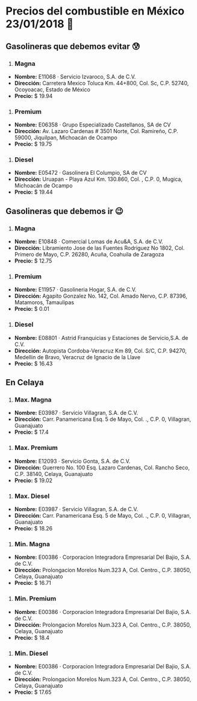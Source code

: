 # Precios del combustible en México 23/01/2018 :car:

## Gasolineras que debemos evitar :cold_sweat:
1. ### Magna
  * **Nombre:** E11068 · Servicio Izvaroco, S.A. de C.V.
  * **Dirección:** Carretera Mexico  Toluca Km. 44+800, Col. Sc, C.P. 52740, Ocoyoacac, Estado de México
  * **Precio:** $ 19.94

1. ### Premium
  * **Nombre:** E06358 · Grupo Especializado Castellanos, SA de CV
  * **Dirección:** Av. Lazaro Cardenas # 3501 Norte, Col. Ramireño, C.P. 59000, Jiquilpan, Michoacán de Ocampo
  * **Precio:** $ 19.75

1. ### Diesel
  * **Nombre:** E05472 · Gasolinera El Columpio, SA de CV
  * **Dirección:** Uruapan - Playa Azul Km. 130.860, Col. , C.P. 0, Mugica, Michoacán de Ocampo
  * **Precio:** $ 19.44


## Gasolineras que debemos ir :wink:
1. ### Magna
  * **Nombre:** E10848 · Comercial Lomas de Acu&A, S.A. de C.V.
  * **Dirección:** Libramiento Jose de las Fuentes Rodriguez No 1802, Col. Primero de Mayo, C.P. 26280, Acuña, Coahuila de Zaragoza
  * **Precio:** $ 12.75

1. ### Premium
  * **Nombre:** E11957 · Gasolineria Hogar, S.A. de C.V.
  * **Dirección:** Agapito Gonzalez No. 142, Col. Amado Nervo, C.P. 87396, Matamoros, Tamaulipas
  * **Precio:** $ 0.01

1. ### Diesel
  * **Nombre:** E08801 · Astrid Franquicias y Estaciones de Servicio,S.A. de C.V.
  * **Dirección:** Autopista Cordoba-Veracruz Km 89, Col. S/C, C.P. 94270, Medellin de Bravo, Veracruz de Ignacio de la Llave
  * **Precio:** $ 16.43


## En Celaya
1. ### Max. Magna
  * **Nombre:** E03987 · Servicio Villagran, S.A. de C.V.
  * **Dirección:** Carr. Panamericana Esq. 5 de Mayo, Col. ., C.P. 0, Villagran, Guanajuato
  * **Precio:** $ 17.4

1. ### Max. Premium
  * **Nombre:** E12093 · Servicio Gonta, S.A. de C.V.
  * **Dirección:** Guerrero No. 100 Esq. Lazaro Cardenas, Col. Rancho Seco, C.P. 38140, Celaya, Guanajuato
  * **Precio:** $ 19.02

1. ### Max. Diesel
  * **Nombre:** E03987 · Servicio Villagran, S.A. de C.V.
  * **Dirección:** Carr. Panamericana Esq. 5 de Mayo, Col. ., C.P. 0, Villagran, Guanajuato
  * **Precio:** $ 18.26

1. ### Min. Magna
  * **Nombre:** E00386 · Corporacion Integradora Empresarial Del Bajio, S.A. de C.V.
  * **Dirección:** Prolongacion Morelos Num.323 A, Col. Centro., C.P. 38050, Celaya, Guanajuato
  * **Precio:** $ 16.71

1. ### Min. Premium
  * **Nombre:** E00386 · Corporacion Integradora Empresarial Del Bajio, S.A. de C.V.
  * **Dirección:** Prolongacion Morelos Num.323 A, Col. Centro., C.P. 38050, Celaya, Guanajuato
  * **Precio:** $ 18.4

1. ### Min. Diesel
  * **Nombre:** E00386 · Corporacion Integradora Empresarial Del Bajio, S.A. de C.V.
  * **Dirección:** Prolongacion Morelos Num.323 A, Col. Centro., C.P. 38050, Celaya, Guanajuato
  * **Precio:** $ 17.65